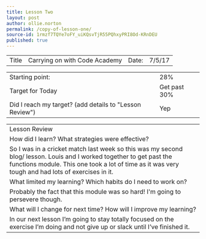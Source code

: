 ```yaml
---
title: Lesson Two
layout: post
author: ollie.norton
permalink: /copy-of-lesson-one/
source-id: 1rmzf7TQYe7oFY_uiKQsvTjR55PQhxyPRI8Od-KRnDEU
published: true
---
```

     

<table>
  <tr>
    <td>Title</td>
    <td>Carrying on with Code Academy</td>
    <td>Date: </td>
    <td>7/5/17</td>
  </tr>
</table>


<table>
  <tr>
    <td>Starting point:</td>
    <td>28%</td>
  </tr>
  <tr>
    <td>Target for Today</td>
    <td>Get past 30%</td>
  </tr>
  <tr>
    <td>Did I reach my target? 
(add details to "Lesson Review")</td>
    <td>Yep</td>
  </tr>
</table>


<table>
  <tr>
    <td>Lesson Review</td>
  </tr>
  <tr>
    <td>How did I learn? What strategies were effective? </td>
  </tr>
  <tr>
    <td>So I was in a cricket match last week so this was my second blog/ lesson. Louis and I worked together to get past the functions module. This one took a lot of time as it was very tough and had lots of exercises in it.</td>
  </tr>
  <tr>
    <td>What limited my learning? Which habits do I need to work on? </td>
  </tr>
  <tr>
    <td>Probably the fact that this module was so hard! I'm going to persevere though.</td>
  </tr>
  <tr>
    <td>What will I change for next time? How will I improve my learning?</td>
  </tr>
  <tr>
    <td>In our next lesson I’m going to stay totally focused on the exercise I’m doing and not give up or slack until I’ve finished it.</td>
  </tr>
</table>


